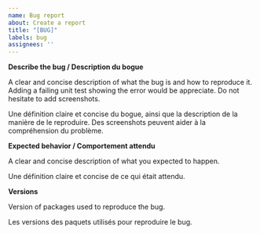 ```yaml
---
name: Bug report
about: Create a report
title: "[BUG]"
labels: bug
assignees: ''
---
```


**Describe the bug / Description du bogue**

A clear and concise description of what the bug is and how to reproduce it.
Adding a failing unit test showing the error would be appreciate.
Do not hesitate to add screenshots.

Une définition claire et concise du bogue, ainsi que la description de la
manière de le reproduire.
Des screenshots peuvent aider à la compréhension du problème.

**Expected behavior / Comportement attendu**

A clear and concise description of what you expected to happen.

Une définition claire et concise de ce qui était attendu.

**Versions**

Version of packages used to reproduce the bug.

Les versions des paquets utilisés pour reproduire le bug.
